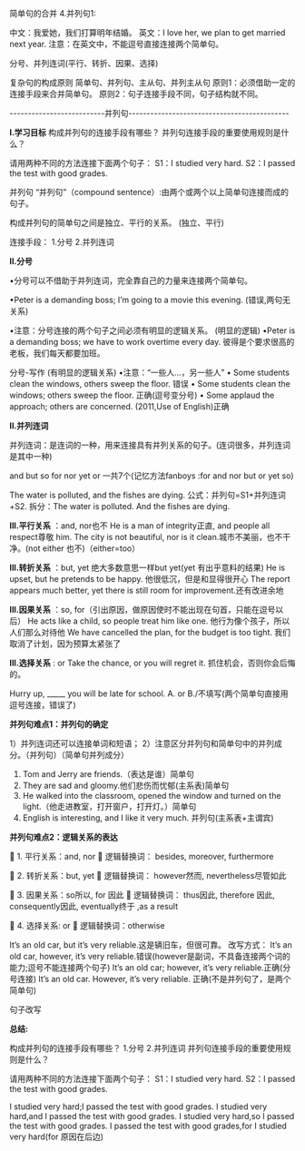 简单句的合并
4.并列句1:

中文：我爱她，我们打算明年结婚。 
英文：I love her, we plan to get married next year. 
注意：在英文中，不能逗号直接连接两个简单句。

分号、并列连词(平行、转折、因果、选择)

复杂句的构成原则
简单句、并列句、主从句、并列主从句
原则1：必须借助一定的连接手段来合并简单句。
原则2：句子连接手段不同，句子结构就不同。


--------------------------并列句--------------------------------------------

**I.学习目标** 
构成并列句的连接手段有哪些？ 
并列句连接手段的重要使用规则是什么？ 

请用两种不同的方法连接下面两个句子： 
S1：I studied very hard. 
S2：I passed the test with good grades. 

并列句 
“并列句”（compound sentence）:由两个或两个以上简单句连接而成的句子。
 
 构成并列句的简单句之间是独立、平行的关系。 (独立、平行)
 
 连接手段：
 1.分号
 2.并列连词




**II.分号**

•分号可以不借助于并列连词，完全靠自己的力量来连接两个简单句。 

•Peter is a demanding boss; I’m going to a movie this evening. (错误,两句无关系)

•注意：分号连接的两个句子之间必须有明显的逻辑关系。 (明显的逻辑)
•Peter is a demanding boss; we have to work overtime every day. 彼得是个要求很高的老板，我们每天都要加班。



分号-写作 (有明显的逻辑关系)
•注意：“一些人…，另一些人” 
• Some students clean the windows, others sweep the floor. 错误
• Some students clean the windows; others sweep the floor. 正确(逗号变分号)
• Some applaud the approach; others are concerned. (2011,Use of English)正确


**II.并列连词**

并列连词：是连词的一种，用来连接具有并列关系的句子。(连词很多，并列连词是其中一种)

and but so for nor yet or 一共7个(记忆方法fanboys :for and nor but or yet so)

The water is polluted, and the fishes are dying.
公式：并列句=S1+并列连词+S2. 
拆分：The water is polluted. And the fishes are dying.


**III.平行关系**
：and, nor也不 
 He is a man of integrity正直, and people all respect尊敬 him. 
 The city is not beautiful, nor is it clean.城市不美丽，也不干净。(not either 也不)（either=too）


**III.转折关系**
：but, yet 绝大多数意思一样but yet(yet 有出乎意料的结果)
He is upset, but he pretends to be happy. 他很低沉，但是和显得很开心
The report appears much better, yet there is still room for improvement.还有改进余地




**III.因果关系**
：so, for（引出原因，做原因使时不能出现在句首，只能在逗号以后） 
He acts like a child, so people treat him like one. 他行为像个孩子，所以人们那么对待他
We have cancelled the plan, for the budget is too tight. 我们取消了计划，因为预算太紧张了


**III.选择关系**
: or 
Take the chance, or you will regret it. 抓住机会，否则你会后悔的。


Hurry up, _____ you will be late for school. 
A. or B./不填写(两个简单句直接用逗号连接，错误了)




**并列句难点1：并列句的确定**

1）并列连词还可以连接单词和短语； 
2）注意区分并列句和简单句中的并列成分。（并列句）（简单句并列成分）
1. Tom and Jerry are friends.（表达是谁）简单句
2. They are sad and gloomy.他们悲伤而忧郁(主系表)简单句
3. He walked into the classroom, opened the window and turned on the light.（他走进教室，打开窗户，打开灯。）简单句
4. English is interesting, and I like it very much. 并列句(主系表+主谓宾)



**并列句难点2：逻辑关系的表达**


 1. 平行关系：and, nor 
 逻辑替换词： besides, moreover, furthermore 

 2. 转折关系：but, yet 
 逻辑替换词： however然而, nevertheless尽管如此 

 3. 因果关系：so所以, for 因此
 逻辑替换词： thus因此, therefore 因此, consequently因此, eventually终于 ,as a result

 4. 选择关系: or 
 逻辑替换词：otherwise



It’s an old car, but it’s very reliable.这是辆旧车，但很可靠。
改写方式：
It’s an old car, however, it’s very reliable.错误(however是副词，不具备连接两个词的能力;逗号不能连接两个句子)
It’s an old car; however, it’s very reliable.正确(分号连接)
It’s an old car. However, it’s very reliable. 正确(不是并列句了，是两个简单句)

句子改写




**总结:**


构成并列句的连接手段有哪些？
1.分号
2.并列连词
并列句连接手段的重要使用规则是什么？


请用两种不同的方法连接下面两个句子：
S1：I studied very hard.
S2：I passed the test with good grades. 

I studied very hard;I passed the test with good grades.
I studied very hard,and I passed the test with good grades.
I studied very hard,so I passed the test with good grades.
I passed the test with good grades,for I studied very hard(for 原因在后边)




















































